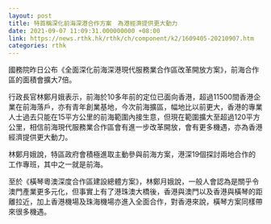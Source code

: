 ```yaml
---
layout: post
title: 特首稱深化前海深港合作方案　為港經濟提供更大動力
date: 2021-09-07 11:09:31.000000000 +08:00
link: https://news.rthk.hk/rthk/ch/component/k2/1609405-20210907.htm
categories: rthk
---
```


國務院昨日公布《全面深化前海深港現代服務業合作區改革開放方案》，前海合作區的面積會擴大7倍。

行政長官林鄭月娥表示，前海於10多年前的定位已面向香港，超過11500間香港企業在前海落戶，亦有青年創業基地，今次前海擴區，幅地比以前更大，香港的專業人士過去只能在15平方公里的前海範圍內接生意，但現在範圍擴大至超過120平方公里，相信前海現代服務業合作區會有進一步改革開放，會有更多機遇，亦為香港經濟提供更大動力。

林鄭月娥說，特區政府會積極進取主動參與前海方案，港深19個探討兩地合作的工作專班，其中之一就是前海。

至於《橫琴粵澳深度合作區建設總體方案》，林鄭月娥說，一般人會認為是關乎令澳門產業更多元化，但事實上有了港珠澳大橋後，香港與澳門以及香港與橫琴的距離拉近，加上香港機場及珠海機場亦進入全面合作，對香港來說，橫琴方案同樣帶來很多機遇。
